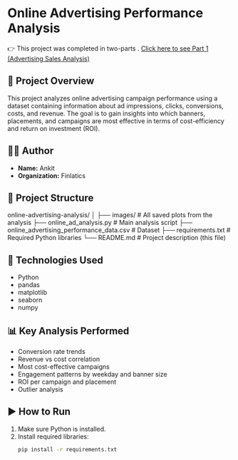 # Online Advertising Performance Analysis
👉 This project was completed in  two-parts . [Click here to see Part 1 (Advertising Sales Analysis)](https://github.com/Ankitlove516/advertising-sales-analysis)

## 📌 Project Overview

This project analyzes online advertising campaign performance using a dataset containing information about ad impressions, clicks, conversions, costs, and revenue. The goal is to gain insights into which banners, placements, and campaigns are most effective in terms of cost-efficiency and return on investment (ROI).

## 👨‍💻 Author

- **Name:** Ankit  
- **Organization:** Finlatics  

## 📁 Project Structure

online-advertising-analysis/
│
├── images/ # All saved plots from the analysis
├── online_ad_analysis.py # Main analysis script
├── online_advertising_performance_data.csv # Dataset
├── requirements.txt # Required Python libraries
└── README.md # Project description (this file)


## 🔧 Technologies Used

- Python
- pandas
- matplotlib
- seaborn
- numpy

## 📊 Key Analysis Performed

- Conversion rate trends
- Revenue vs cost correlation
- Most cost-effective campaigns
- Engagement patterns by weekday and banner size
- ROI per campaign and placement
- Outlier analysis

## ▶️ How to Run

1. Make sure Python is installed.
2. Install required libraries:
   ```bash
   pip install -r requirements.txt
